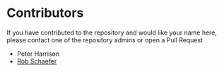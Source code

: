 Contributors
============
If you have contributed to the repository and would like your name here, 
please contact one of the repository admins or open a Pull Request

- Peter Harrison
- [Rob Schaefer](http://www.twitter.com/cscibio)
